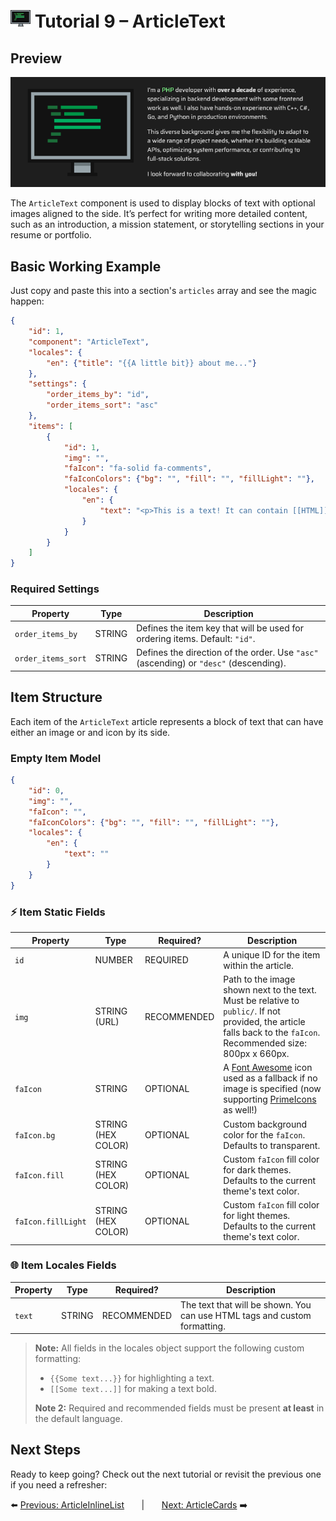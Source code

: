 # <img src="../assets/logo.png"> Tutorial 9 – ArticleText

## Preview

![alt preview](../assets/article-texts-preview.png)

The `ArticleText` component is used to display blocks of text with optional images aligned to the side. It’s perfect for writing more detailed content, such as an introduction, a mission statement, or storytelling sections in your resume or portfolio.

## Basic Working Example

Just copy and paste this into a section's `articles` array and see the magic happen:

```json
{
    "id": 1,
    "component": "ArticleText",
    "locales": {
        "en": {"title": "{{A little bit}} about me..."}
    },
    "settings": {
        "order_items_by": "id",
        "order_items_sort": "asc"
    },
    "items": [
        {
            "id": 1,
            "img": "",
            "faIcon": "fa-solid fa-comments",
            "faIconColors": {"bg": "", "fill": "", "fillLight": ""},
            "locales": {
                "en": {
                    "text": "<p>This is a text! It can contain [[HTML]] tags, such as <em>italic</em>, <u>underline</u>, and even {{custom styles}}.</p><p>Feel free to modify it as you wish! :)</p>"
                }
            }
        }
    ]
}
```

### Required Settings

| Property                                 | Type    | Description                                                                           |
|------------------------------------------|---------|---------------------------------------------------------------------------------------|
| `order_items_by`                         | STRING  | Defines the item key that will be used for ordering items. Default: `"id"`.           |
| `order_items_sort`                       | STRING  | Defines the direction of the order. Use `"asc"` (ascending) or `"desc"` (descending). |

## Item Structure

Each item of the `ArticleText` article represents a block of text that can have either an image or and icon by its side.

### Empty Item Model
```json
{
    "id": 0,
    "img": "",
    "faIcon": "",
    "faIconColors": {"bg": "", "fill": "", "fillLight": ""},
    "locales": {
        "en": {
            "text": ""
        }
    }
}
```

### ⚡ Item Static Fields

| Property           | Type                 | Required?     | Description                                                                                                                                                                                       |
|--------------------|----------------------|---------------|---------------------------------------------------------------------------------------------------------------------------------------------------------------------------------------------------|
| `id`               | NUMBER               | REQUIRED      | A unique ID for the item within the article.                                                                                                                                                      |
| `img`              | STRING (URL)         | RECOMMENDED   | Path to the image shown next to the text. Must be relative to `public/`. If not provided, the article falls back to the `faIcon`. Recommended size: 800px x 660px.                                |
| `faIcon`           | STRING               | OPTIONAL      | A [Font Awesome](https://fontawesome.com/search?ic=free) icon used as a fallback if no image is specified (now supporting [PrimeIcons](https://www.primefaces.org/diamond/icons.xhtml) as well!)  |
| `faIcon.bg`        | STRING (HEX COLOR)   | OPTIONAL      | Custom background color for the `faIcon`. Defaults to transparent.                                                                                                                                |
| `faIcon.fill`      | STRING (HEX COLOR)   | OPTIONAL      | Custom `faIcon` fill color for dark themes. Defaults to the current theme's text color.                                                                                                           |
| `faIcon.fillLight` | STRING (HEX COLOR)   | OPTIONAL      | Custom `faIcon` fill color for light themes. Defaults to the current theme's text color.                                                                                                          |


### 🌐 Item Locales Fields

| Property | Type   | Required?    | Description                                                               |
|----------|--------|--------------|---------------------------------------------------------------------------|
| `text`   | STRING | RECOMMENDED  | The text that will be shown. You can use HTML tags and custom formatting. |

> **Note:** All fields in the locales object support the following custom formatting:
>- `{{Some text...}}` for highlighting a text.
>- `[[Some text...]]` for making a text bold.
>
> **Note 2:** Required and recommended fields must be present **at least** in the default language.

## Next Steps
Ready to keep going? Check out the next tutorial or revisit the previous one if you need a refresher:

⬅️ [Previous: ArticleInlineList](./TUTORIAL_08_ARTICLE_INLINE_LIST.md)
&nbsp;&nbsp;&nbsp;&nbsp;&nbsp;&nbsp;|&nbsp;&nbsp;&nbsp;&nbsp;&nbsp;&nbsp;
[Next: ArticleCards](./TUTORIAL_10_ARTICLE_CARDS.md) ➡️ 
